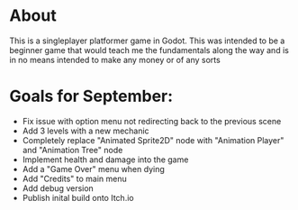 # About
This is a singleplayer platformer game in Godot. This was intended to be a beginner game that would teach me the fundamentals along the way and is in no means intended to make any money or of any sorts

# Goals for September:
  * Fix issue with option menu not redirecting back to the previous scene
  * Add 3 levels with a new mechanic
  * Completely replace "Animated Sprite2D" node with "Animation Player" and "Animation Tree" node
  * Implement health and damage into the game
  * Add a "Game Over" menu when dying
  * Add "Credits" to main menu
  * Add debug version
  * Publish inital build onto Itch.io
